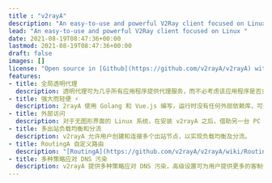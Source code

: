 ```yaml
---
title : "v2rayA"
description: "An easy-to-use and powerful V2Ray client focused on Linux "
lead: "An easy-to-use and powerful V2Ray client focused on Linux "
date: 2021-08-19T08:47:36+00:00
lastmod: 2021-08-19T08:47:36+00:00
draft: false
images: []
license: "Open source in [Github](https://github.com/v2rayA/v2rayA) with GPL-3.0"
features: 
- title: 全局透明代理
  description: 透明代理可为几乎所有应用程序提供代理服务，而不必考虑该应用程序是否支持。v2rayA 支持一键开启透明代理，省去了繁琐的配置操作。
- title: 强大而轻便 ⚡️
  description: 2rayA 使用 Golang 和 Vue.js 编写，运行时没有任何外部依赖库，可运行于任何 Linux 系统，借助任意一款浏览器均可操作。
- title: 外部访问
  description: 对于无图形界面的 Linux 系统，在安装 v2rayA 之后，借助另一台 PC 或移动设备即可完成对其的操作。这对于远程服务器、路由器是及其方便的。
- title: 多出站负载均衡和分流
  description: v2rayA 允许用户创建和连接多个出站节点，以实现负载均衡及分流。
- title: RoutingA 自定义路由
  description: "[RoutingA](https://github.com/v2rayA/v2rayA/wiki/RoutingA) 是 v2rayA 专为 V2Ray 设计的一种路由语言，为分流提供强大而便捷的支持。"
- title: 多种策略应对 DNS 污染
  description: v2rayA 提供多种策略应对 DNS 污染，高级设置可为用户提供更多的客制化定义。
---
```

